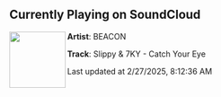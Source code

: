 ## Currently Playing on SoundCloud

[<img align="left" width="100" src="https://i1.sndcdn.com/artworks-6yxdqwYzUo7P8CLz-VGTbDQ-t500x500.png">](https://soundcloud.com/beaconftp/catch-your-eye)

**Artist**: BEACON 

**Track**: Slippy & 7KY - Catch Your Eye

Last updated at 2/27/2025, 8:12:36 AM
